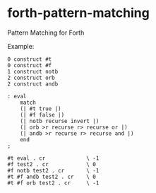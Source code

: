 # forth-pattern-matching
Pattern Matching for Forth

Example:

    0 construct #t
    0 construct #f
    1 construct notb
    2 construct orb
    2 construct andb

    : eval
        match
        (| #t true |)
        (| #f false |)
        (| notb recurse invert |)
        (| orb >r recurse r> recurse or |)
        (| andb >r recurse r> recurse and |)
        end
    ;

    #t eval . cr             \ -1
    #f test2 . cr            \ 0
    #f notb test2 . cr       \ -1
    #t #f andb test2 . cr    \ 0
    #t #f orb test2 . cr     \ -1
